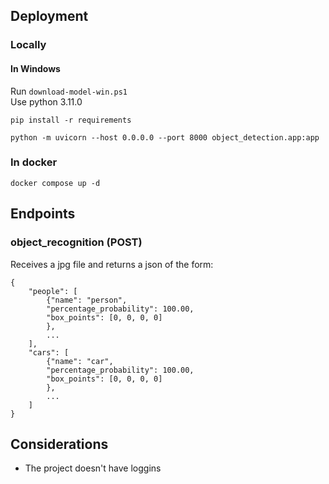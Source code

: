
## Deployment



### Locally

#### In Windows
Run `download-model-win.ps1`  
Use python 3.11.0
```
pip install -r requirements
```
```
python -m uvicorn --host 0.0.0.0 --port 8000 object_detection.app:app
```

### In docker
```
docker compose up -d
```

## Endpoints

### object_recognition (POST)
Receives a jpg file and returns a json of the form:
```
{
    "people": [
        {"name": "person",
        "percentage_probability": 100.00,
        "box_points": [0, 0, 0, 0]
        }, 
        ...
    ],
    "cars": [
        {"name": "car",
        "percentage_probability": 100.00,
        "box_points": [0, 0, 0, 0]
        }, 
        ...
    ]
}
```

## Considerations
- The project doesn't have loggins